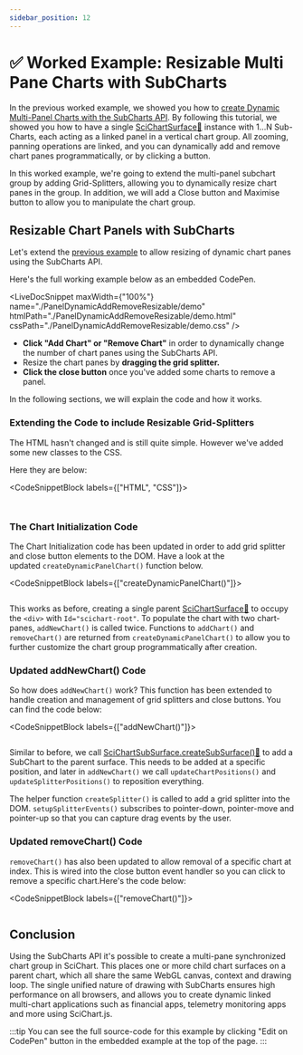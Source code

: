 ```yaml
---
sidebar_position: 12
---
```


# ✅ Worked Example: Resizable Multi Pane Charts with SubCharts

In the previous worked example, we showed you how to [create Dynamic Multi-Panel Charts with the SubCharts API](/docs/2d-charts/subcharts-api/exampe-dynamic-multi-panel-charts-with-sub-charts). By following this tutorial, we showed you how to have a single [SciChartSurface:blue_book:](https://www.scichart.com/documentation/js/current/typedoc/classes/scichartsurface.html) instance with 1...N Sub-Charts, each acting as a linked panel in a vertical chart group. All zooming, panning operations are linked, and you can dynamically add and remove chart panes programmatically, or by clicking a button.

In this worked example, we're going to extend the multi-panel subchart group by adding Grid-Splitters, allowing you to dynamically resize chart panes in the group. In addition, we will add a Close button and Maximise button to allow you to manipulate the chart group.

Resizable Chart Panels with SubCharts
-------------------------------------

Let's extend the [previous example](/docs/2d-charts/subcharts-api/exampe-dynamic-multi-panel-charts-with-sub-charts) to allow resizing of dynamic chart panes using the SubCharts API.

Here's the full working example below as an embedded CodePen.

<LiveDocSnippet maxWidth={"100%"} name="./PanelDynamicAddRemoveResizable/demo" htmlPath="./PanelDynamicAddRemoveResizable/demo.html" cssPath="./PanelDynamicAddRemoveResizable/demo.css" />

*   **Click "Add Chart" or "Remove Chart"** in order to dynamically change the number of chart panes using the SubCharts API.
*   Resize the chart panes by **dragging the grid splitter.**
*   **Click the close button** once you've added some charts to remove a panel.

In the following sections, we will explain the code and how it works.


### Extending the Code to include Resizable Grid-Splitters

The HTML hasn't changed and is still quite simple. However we've added some new classes to the CSS.

Here they are below:

<CodeSnippetBlock labels={["HTML", "CSS"]}>
```html file=./PanelDynamicAddRemoveResizable/demo.html
```
```css {} showLineNumbers file=./PanelDynamicAddRemoveResizable/demo.css
```
</CodeSnippetBlock>

### The Chart Initialization Code

The Chart Initialization code has been updated in order to add grid splitter and close button elements to the DOM. Have a look at the updated `createDynamicPanelChart()` function below.

<CodeSnippetBlock labels={["createDynamicPanelChart()"]}>
```ts {8-12} showLineNumbers file=./PanelDynamicAddRemoveResizable/demo.ts start=region_createDynamicPanelChart_start end=region_createDynamicPanelChart_end
```
</CodeSnippetBlock>

This works as before, creating a single parent [SciChartSurface:blue_book:](https://www.scichart.com/documentation/js/current/typedoc/classes/scichartsurface.html) to occupy the `<div>` with `Id="scichart-root"`. To populate the chart with two chart-panes, `addNewChart()` is called twice. Functions to `addChart()` and `removeChart()` are returned from `createDynamicPanelChart()` to allow you to further customize the chart group programmatically after creation.


### Updated addNewChart() Code

So how does `addNewChart()` work? This function has been extended to handle creation and management of grid splitters and close buttons. You can find the code below:

<CodeSnippetBlock labels={["addNewChart()"]}>
```ts {21-26,38-39,32} showLineNumbers file=./PanelDynamicAddRemoveResizable/demo.ts start=region_addNewChart_start end=region_addNewChart_end
```
</CodeSnippetBlock>

Similar to before, we call [SciChartSubSurface.createSubSurface():blue_book:](https://www.scichart.com/documentation/js/v4/typedoc/classes/scichartsubsurface.html) to add a SubChart to the parent surface. This needs to be added at a specific position, and later in `addNewChart()` we call `updateChartPositions()` and `updateSplitterPositions()` to reposition everything.

The helper function `createSplitter()` is called to add a grid splitter into the DOM. `setupSplitterEvents()` subscribes to pointer-down, pointer-move and pointer-up so that you can capture drag events by the user.

### Updated removeChart() Code

`removeChart()` has also been updated to allow removal of a specific chart at index. This is wired into the close button event handler so you can click to remove a specific chart.Here's the code below:

<CodeSnippetBlock labels={["removeChart()"]}>
```ts {13-30} showLineNumbers file=./PanelDynamicAddRemoveResizable/demo.ts start=region_removeChart_start end=region_removeChart_end
```
</CodeSnippetBlock>

Conclusion
----------

Using the SubCharts API it's possible to create a multi-pane synchronized chart group in SciChart. This places one or more child chart surfaces on a parent chart, which all share the same WebGL canvas, context and drawing loop. The single unified nature of drawing with SubCharts ensures high performance on all browsers, and allows you to create dynamic linked multi-chart applications such as financial apps, telemetry monitoring apps and more using SciChart.js.

:::tip
You can see the full source-code for this example by clicking "Edit on CodePen" button in the embedded example at the top of the page.
:::